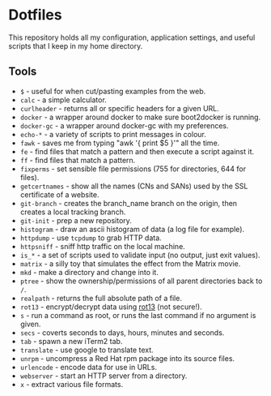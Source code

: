 # Dotfiles

This repository holds all my configuration, application settings, and useful scripts that I keep in my home directory.

## Tools
* `$` - useful for when cut/pasting examples from the web.
* `calc` - a simple calculator.
* `curlheader` - returns all or specific headers for a given URL.
* `docker` - a wrapper around docker to make sure boot2docker is running.
* `docker-gc` - a wrapper around docker-gc with my preferences.
* `echo-*` - a variety of scripts to print messages in colour.
* `fawk` - saves me from typing "awk '{ print $5 }'" all the time.
* `fe` - find files that match a pattern and then execute a script against it.
* `ff` - find files that match a pattern.
* `fixperms` - set sensible file permissions (755 for directories, 644 for files).
* `getcertnames` - show all the names (CNs and SANs) used by the SSL certificate of a website.
* `git-branch` - creates the branch_name branch on the origin, then creates a local tracking branch.
* `git-init` - prep a new repository.
* `histogram` - draw an ascii histogram of data (a log file for example).
* `httpdump` - use `tcpdump` to grab HTTP data.
* `httpsniff` - sniff http traffic on the local machine.
* `is_*` - a set of scripts used to validate input (no output, just exit values).
* `matrix` - a silly toy that simulates the effect from the Matrix movie.
* `mkd` - make a directory and change into it.
* `ptree` - show the ownership/permissions of all parent directories back to `/`.
* `realpath` - returns the full absolute path of a file.
* `rot13` - encrypt/decrypt data using [rot13](https://en.wikipedia.org/wiki/ROT13) (not secure!).
* `s` - run a command as root, or runs the last command if no argument is given.
* `secs` - coverts seconds to days, hours, minutes and seconds.
* `tab` - spawn a new iTerm2 tab.
* `translate` - use google to translate text.
* `unrpm` - uncompress a Red Hat rpm package into its source files.
* `urlencode` - encode data for use in URLs.
* `webserver` - start an HTTP server from a directory.
* `x` - extract various file formats.
